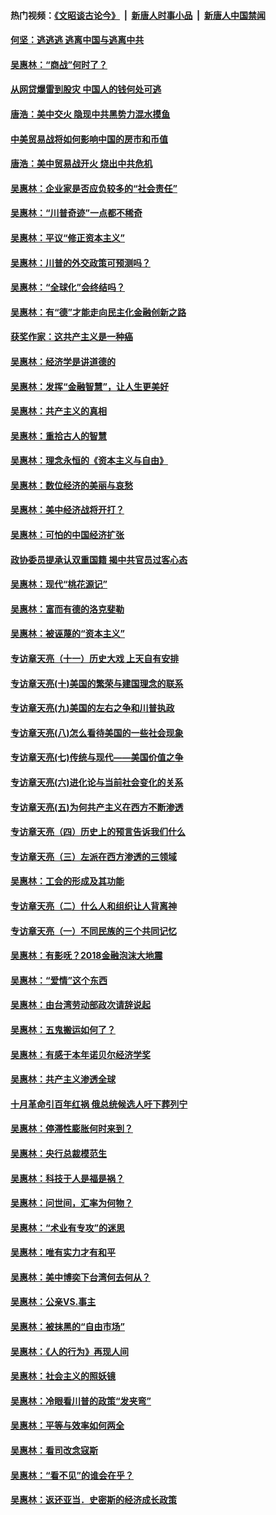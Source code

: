 #### 热门视频：[《文昭谈古论今》](https://github.com/gfw-breaker/wenzhao/blob/master/README.md?t=10151833) &nbsp;|&nbsp; [新唐人时事小品](https://github.com/gfw-breaker/ntdtv-comedy/blob/master/README.md?t=10151833) &nbsp;|&nbsp; [新唐人中国禁闻](https://github.com/gfw-breaker/ntdtv-news/blob/master/README.md?t=10151833)

#### [何坚：逃逃逃 逃离中国与逃离中共](../pages/nsc423/n10592891.md?t=10151833) 

#### [吴惠林：“商战”何时了？](../pages/nsc423/n10573558.md?t=10151833) 

#### [从网贷爆雷到股灾 中国人的钱何处可逃](../pages/nsc423/n10572800.md?t=10151833) 

#### [唐浩：美中交火 隐现中共黑势力混水摸鱼](../pages/nsc423/n10544040.md?t=10151833) 

#### [中美贸易战将如何影响中国的房市和币值](../pages/nsc423/n10543697.md?t=10151833) 

#### [唐浩：美中贸易战开火 烧出中共危机](../pages/nsc423/n10540126.md?t=10151833) 

#### [吴惠林：企业家是否应负较多的“社会责任”](../pages/nsc423/n10535022.md?t=10151833) 

#### [吴惠林：“川普奇迹”一点都不稀奇](../pages/nsc423/n10512808.md?t=10151833) 

#### [吴惠林：平议“修正资本主义”](../pages/nsc423/n10495724.md?t=10151833) 

#### [吴惠林：川普的外交政策可预测吗？](../pages/nsc423/n10462387.md?t=10151833) 

#### [吴惠林：“全球化”会终结吗？](../pages/nsc423/n10452838.md?t=10151833) 

#### [吴惠林：有“德”才能走向民主化金融创新之路](../pages/nsc423/n10432292.md?t=10151833) 

#### [获奖作家：这共产主义是一种癌](../pages/nsc423/n10431541.md?t=10151833) 

#### [吴惠林：经济学是讲道德的](../pages/nsc423/n10398014.md?t=10151833) 

#### [吴惠林：发挥“金融智慧”，让人生更美好](../pages/nsc423/n10375019.md?t=10151833) 

#### [吴惠林：共产主义的真相](../pages/nsc423/n10351394.md?t=10151833) 

#### [吴惠林：重拾古人的智慧](../pages/nsc423/n10337691.md?t=10151833) 

#### [吴惠林：理念永恒的《资本主义与自由》](../pages/nsc423/n10316274.md?t=10151833) 

#### [吴惠林：数位经济的美丽与哀愁](../pages/nsc423/n10292946.md?t=10151833) 

#### [吴惠林：美中经济战将开打？](../pages/nsc423/n10258825.md?t=10151833) 

#### [吴惠林：可怕的中国经济扩张](../pages/nsc423/n10219147.md?t=10151833) 

#### [政协委员提承认双重国籍 揭中共官员过客心态](../pages/nsc423/n10208809.md?t=10151833) 

#### [吴惠林：现代“桃花源记”](../pages/nsc423/n10185234.md?t=10151833) 

#### [吴惠林：富而有德的洛克斐勒](../pages/nsc423/n10142264.md?t=10151833) 

#### [吴惠林：被诬蔑的“资本主义”](../pages/nsc423/n10124816.md?t=10151833) 

#### [专访章天亮（十一）历史大戏 上天自有安排](../pages/nsc423/n10094905.md?t=10151833) 

#### [专访章天亮(十)美国的繁荣与建国理念的联系](../pages/nsc423/n10094899.md?t=10151833) 

#### [专访章天亮(九)美国的左右之争和川普执政](../pages/nsc423/n10094889.md?t=10151833) 

#### [专访章天亮(八)怎么看待美国的一些社会现象](../pages/nsc423/n10094857.md?t=10151833) 

#### [专访章天亮(七)传统与现代——美国价值之争](../pages/nsc423/n10093140.md?t=10151833) 

#### [专访章天亮(六)进化论与当前社会变化的关系](../pages/nsc423/n10092036.md?t=10151833) 

#### [专访章天亮(五)为何共产主义在西方不断渗透](../pages/nsc423/n10083620.md?t=10151833) 

#### [专访章天亮（四）历史上的预言告诉我们什么](../pages/nsc423/n10083606.md?t=10151833) 

#### [专访章天亮（三）左派在西方渗透的三领域](../pages/nsc423/n10081115.md?t=10151833) 

#### [吴惠林：工会的形成及其功能](../pages/nsc423/n10080633.md?t=10151833) 

#### [专访章天亮（二）什么人和组织让人背离神](../pages/nsc423/n10076637.md?t=10151833) 

#### [专访章天亮（一）不同民族的三个共同记忆](../pages/nsc423/n10074188.md?t=10151833) 

#### [吴惠林：有影呒？2018金融泡沫大地震](../pages/nsc423/n10040534.md?t=10151833) 

#### [吴惠林：“爱情”这个东西](../pages/nsc423/n10019423.md?t=10151833) 

#### [吴惠林：由台湾劳动部政次请辞说起](../pages/nsc423/n9979679.md?t=10151833) 

#### [吴惠林：五鬼搬运如何了？](../pages/nsc423/n9925338.md?t=10151833) 

#### [吴惠林：有感于本年诺贝尔经济学奖](../pages/nsc423/n9871883.md?t=10151833) 

#### [吴惠林：共产主义渗透全球](../pages/nsc423/n9812748.md?t=10151833) 

#### [十月革命引百年红祸 俄总统候选人吁下葬列宁](../pages/nsc423/n9810182.md?t=10151833) 

#### [吴惠林：停滞性膨胀何时来到？](../pages/nsc423/n9764136.md?t=10151833) 

#### [吴惠林：央行总裁模范生](../pages/nsc423/n9728134.md?t=10151833) 

#### [吴惠林：科技于人是福是祸？](../pages/nsc423/n9672982.md?t=10151833) 

#### [吴惠林：问世间，汇率为何物？](../pages/nsc423/n9621788.md?t=10151833) 

#### [吴惠林：“术业有专攻”的迷思](../pages/nsc423/n9580363.md?t=10151833) 

#### [吴惠林：唯有实力才有和平](../pages/nsc423/n9529599.md?t=10151833) 

#### [吴惠林：美中博奕下台湾何去何从？](../pages/nsc423/n9483598.md?t=10151833) 

#### [吴惠林：公亲VS.事主](../pages/nsc423/n9425637.md?t=10151833) 

#### [吴惠林：被抹黑的“自由市场”](../pages/nsc423/n9351545.md?t=10151833) 

#### [吴惠林：《人的行为》再现人间](../pages/nsc423/n9296339.md?t=10151833) 

#### [吴惠林：社会主义的照妖镜](../pages/nsc423/n9243460.md?t=10151833) 

#### [吴惠林：冷眼看川普的政策“发夹弯”](../pages/nsc423/n9120684.md?t=10151833) 

#### [吴惠林：平等与效率如何两全](../pages/nsc423/n9075430.md?t=10151833) 

#### [吴惠林：看司改念寇斯](../pages/nsc423/n9024915.md?t=10151833) 

#### [吴惠林：“看不见”的谁会在乎？](../pages/nsc423/n8977488.md?t=10151833) 

#### [吴惠林：返还亚当．史密斯的经济成长政策](../pages/nsc423/n8931896.md?t=10151833) 

